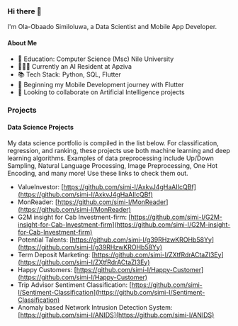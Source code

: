 ### Hi there 👋

I'm Ola-Obaado Similoluwa, a Data Scientist and Mobile App Developer.

#### About Me
- 📖 Education: Computer Science (Msc) Nile University
- 👷🏻‍♂️ Currently an AI Resident at Apziva
- 📚 Tech Stack: Python, SQL, Flutter
- 🌱 Beginning my Mobile Development journey with Flutter
- 👯 Looking to collaborate on Artificial Intelligence projects

### Projects

#### Data Science Projects

My data science portfolio is compiled in the list below. For classification, regression, and ranking, these projects use both machine learning and deep learning algorithms. Examples of data preprocessing include Up/Down Sampling, Natural Language Processing, Image Preprocessing, One Hot Encoding, and many more! Use these links to check them out.

- ValueInvestor: [https://github.com/simi-I/AxkvJ4gHaAIIcQBf](https://github.com/simi-I/AxkvJ4gHaAIIcQBf)
- MonReader: [https://github.com/simi-I/MonReader](https://github.com/simi-I/MonReader)
- G2M insight for Cab Investment-firm: [https://github.com/simi-I/G2M-insight-for-Cab-Investment-firm](https://github.com/simi-I/G2M-insight-for-Cab-Investment-firm)
- Potential Talents: [https://github.com/simi-I/g39RHzwKROHb58Yy](https://github.com/simi-I/g39RHzwKROHb58Yy)
- Term Deposit Marketing: [https://github.com/simi-I/ZXtfRdrACtaZl3Ey](https://github.com/simi-I/ZXtfRdrACtaZl3Ey)
- Happy Customers: [https://github.com/simi-I/Happy-Customer](https://github.com/simi-I/Happy-Customer)
- Trip Advisor Sentiment Classification: [https://github.com/simi-I/Sentiment-Classification](https://github.com/simi-I/Sentiment-Classification)
- Anomaly based Network Intrusion Detection System: [https://github.com/simi-I/ANIDS](https://github.com/simi-I/ANIDS)

